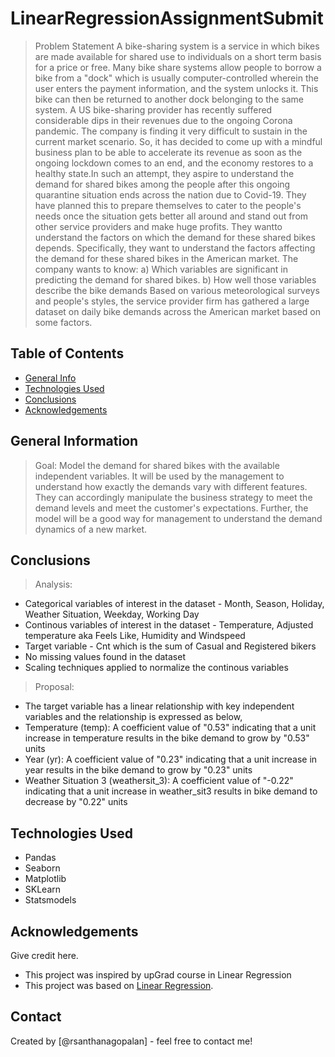 # LinearRegressionAssignmentSubmit
> Problem Statement
A bike-sharing system is a service in which bikes are made available for shared use to individuals on a short term basis for a price or free. Many bike share systems allow people to borrow a bike from a "dock" which is usually computer-controlled wherein the user enters the payment information, and the system unlocks it. This bike can then be returned to another dock belonging to the same system. A US bike-sharing provider has recently suffered considerable dips in their revenues due to the ongoing Corona pandemic. The company is finding it very difficult to sustain in the current market scenario. So, it has decided to come up with a mindful business plan to be able to accelerate its revenue as soon as the ongoing lockdown comes to an end, and the economy restores to a healthy state.In such an attempt, they aspire to understand the demand for shared bikes among the people after this ongoing quarantine situation ends across the nation due to Covid-19. They have planned this to prepare themselves to cater to the people's needs once the situation gets better all around and stand out from other service providers and make huge profits. They wantto understand the factors on which the demand for these shared bikes depends. Specifically, they want to understand the factors affecting the demand for these shared bikes in the American market. The company wants to know:
a) Which variables are significant in predicting the demand for shared bikes.
b) How well those variables describe the bike demands
Based on various meteorological surveys and people's styles, the service provider firm has gathered a large dataset on daily bike demands across the American market based on some factors. 

## Table of Contents
* [General Info](#general-information) 
* [Technologies Used](#technologies-used)
* [Conclusions](#conclusions)
* [Acknowledgements](#acknowledgements)


## General Information
> Goal: 
Model the demand for shared bikes with the available independent variables. It will be used by the management to understand how exactly the demands vary with different features. They can accordingly manipulate the business strategy to meet the demand levels and meet the customer's expectations. Further, the model will be a good way for management to understand the demand dynamics of a new market. 

## Conclusions
> Analysis: 
- Categorical variables of interest in the dataset - Month, Season, Holiday, Weather Situation, Weekday, Working Day
- Continous variables of interest in the dataset - Temperature, Adjusted temperature aka Feels Like, Humidity and Windspeed
- Target variable - Cnt which is the sum of Casual and Registered bikers
- No missing values found in the dataset
- Scaling techniques applied to normalize the continous variables
> Proposal: 
- The target variable has a linear relationship with key independent variables and the relationship is expressed as below,
- Temperature (temp): A coefficient value of "0.53" indicating that a unit increase in temperature results in the bike demand to grow by "0.53" units 
- Year (yr): A coefficient value of "0.23" indicating that a unit increase in year results in the bike demand to grow by "0.23" units 
- Weather Situation 3 (weathersit_3): A coefficient value of "-0.22" indicating that a unit increase in weather_sit3 results in bike demand to decrease by "0.22" units
 

## Technologies Used
- Pandas
- Seaborn
- Matplotlib
- SKLearn
- Statsmodels

<!-- As the libraries versions keep on changing, it is recommended to mention the version of library used in this project -->

## Acknowledgements
Give credit here.
- This project was inspired by upGrad course in Linear Regression
- This project was based on [Linear Regression](https://www.upgrad.com).


## Contact
Created by [@rsanthanagopalan] - feel free to contact me!


<!-- Optional -->
<!-- ## License -->
<!-- This project is open source and available under the [... License](). -->

<!-- You don't have to include all sections - just the one's relevant to your project -->
